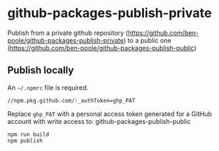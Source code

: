 # github-packages-publish-private

Publish from a private github repository (https://github.com/ben-poole/github-packages-publish-private) to a public one (https://github.com/ben-poole/github-packages-publish-public)

## Publish locally

An `~/.npmrc` file is required.

```
//npm.pkg.github.com/:_authToken=ghp_PAT
```

Replace `ghp_PAT` with a personal access token generated for a GitHub account with write access to: github-packages-publish-public

```
npm run build
npm publish
```
